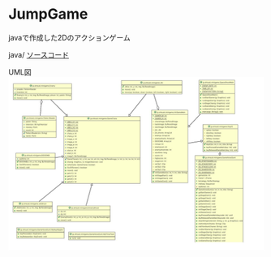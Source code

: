 # JumpGame
javaで作成した2Dのアクションゲーム

java/
[ソースコード](https://github.com/chonommmm/java_JumpGame/tree/main/java)


UML図
![](UML.cld.jpg)
